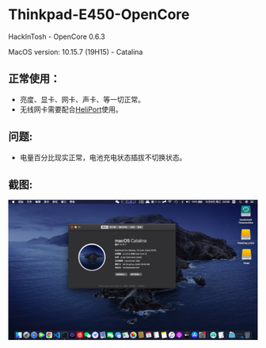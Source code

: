# Thinkpad-E450-OpenCore
 HackInTosh - OpenCore 0.6.3
 
 MacOS version: 10.15.7 (19H15) - Catalina

## 正常使用：

- 亮度、显卡、网卡、声卡、等一切正常。
- 无线网卡需要配合[HeliPort](https://github.com/OpenIntelWireless/HeliPort/releases)使用。

## 问题:
- 电量百分比现实正常，电池充电状态插拔不切换状态。

## 截图:
![image](https://github.com/cyqxyy/Thinkpad-E450-OpenCore/blob/master/ScreenShot/ScreenShot1.png)